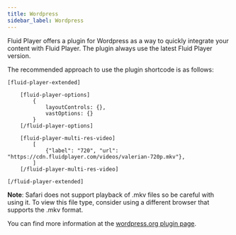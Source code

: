 ```yaml
---
title: Wordpress
sidebar_label: Wordpress
---
```


Fluid Player offers a plugin for Wordpress as a way to quickly integrate your content with Fluid Player.
The plugin always use the latest Fluid Player version.

The recommended approach to use the plugin shortcode is as follows:

```
[fluid-player-extended]

    [fluid-player-options]
        {
            layoutControls: {},
            vastOptions: {}
        }
    [/fluid-player-options]

    [fluid-player-multi-res-video]
        [
            {"label": "720", "url": "https://cdn.fluidplayer.com/videos/valerian-720p.mkv"},
        ]
    [/fluid-player-multi-res-video]

[/fluid-player-extended]
```

**Note**: Safari does not support playback of .mkv files so be careful with using it. To view this file type, consider using a different browser that supports the .mkv format.

You can find more information at the [wordpress.org plugin page](https://wordpress.org/plugins/fluid-player/#installation).

